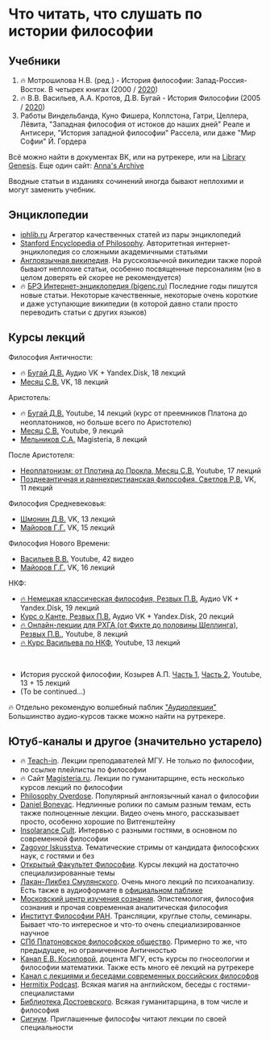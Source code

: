 # Что читать, что слушать по истории философии
## Учебники

1.  🔥 Мотрошилова Н.В. (ред.) - История философии: Запад-Россия-Восток. В четырех книгах (2000 / [2020](https://rutracker.org/forum/viewtopic.php?t=6515922))
2.  🔥 В.В. Васильев, А.А. Кротов, Д.В. Бугай - История Философии (2005 / [2020](https://rutracker.org/forum/viewtopic.php?t=6516576))
3.  Работы Виндельбанда, Куно Фишера, Коплстона, Гатри, Целлера, Лёвита, "Западная философия от истоков до наших дней" Реале и Антисери, "История западной философии" Рассела, или даже "Мир Софии" Й. Гордера

Всё можно найти в документах ВК, или на рутрекере, или на [Library Genesis](https://libgen.gs/). Еще один сайт: [Anna's Archive](https://annas-archive.org/)

Вводные статьи в изданиях сочинений иногда бывают неплохими и могут заменить учебник.

## Энциклопедии

*   [iphlib.ru](https://iphlib.ru) Агрегатор качественных статей из пары энциклопедий
*   [Stanford Encyclopedia of Philosophy](https://plato.stanford.edu/). Авторитетная интернет-энциклопедия со сложными академичными статьями
*   [Англоязычная википедия](https://en.wikipedia.org/wiki/Western_philosophy). На русскоязычной википедии также порой бывают неплохие статьи, особенно посвященные персоналиям (но в целом доверять ей скорее не рекомендуется)
*   🔥 [БРЭ Интернет-энциклопедия (bigenc.ru)](https://bigenc.ru/) Последние годы пишутся новые статьи. Некоторые качественные, некоторые очень короткие и даже уступающие википедии (в которой давно стали просто переводить статьи с других языков)

## Курсы лекций

Философия Античности:

*   🔥 [Бугай Д.В.](https://vk.com/wall-201515597_379) Аудио VK + Yandex.Disk, 18 лекций
*   [Месяц С.В.](https://vk.com/music/playlist/-125773980_84882199) VK, 18 лекций

Аристотель:

*   🔥 [Бугай Д.В.](https://www.youtube.com/playlist?list=PLcsjsqLLSfNAGF8trDL5rg1plyoFEZHwY) Youtube, 14 лекций (курс от преемников Платона до неоплатоников, но больше всего по Аристотелю)
*   [Месяц С.В.](https://www.youtube.com/playlist?list=PLjRdPAc7-AcLBcU6DNtsd13Q3sbrQXtev) Youtube, 9 лекций
*   [Мельников С.А.](https://magisteria.ru/category/aristotle-intro) Magisteria, 8 лекций

После Аристотеля:

*   [Неоплатонизм: от Плотина до Прокла, Месяц С.В.](https://www.youtube.com/playlist?list=PLjRdPAc7-AcI92eQYjOcU_Lc1xQmoVmMI) Youtube, 17 лекций
*   [Позднеантичная и раннехристианская философия, Светлов Р.В.](https://vk.com/music/playlist/409027352_85034460_dc740346af5cc3308a) VK, 11 лекций

Философия Средневековья:

*   [Шмонин Д.В.](https://vk.com/music/playlist/409027352_85034655_b5e8c0a19588c7c500) VK, 13 лекций
*   [Майоров Г.Г.](https://vk.com/music/playlist/370414335_85060946_b6b00a99d731f0f987) VK, 15 лекций

Философия Нового Времени:

*   [Васильев В.В.](https://www.youtube.com/playlist?list=PLPXW9MnayVP4PulLi8YqJSq0eosdVgzva) Youtube, 42 видео
*   [Майоров Г.Г.](https://vk.com/music/playlist/370414335_85060943) VK, 16 лекций

НКФ:

*   [🔥 Немецкая классическая философия, Резвых П.В.](https://vk.com/wall-201515597_15) Аудио VK + Yandex.Disk, 19 лекций
*   [Курс о Канте, Резвых П.В.](https://vk.com/wall-201515597_84) Аудио VK + Yandex.Disk, 20 лекций
*   [🔥 Онлайн-лекции для РХГА (от Фихте до половины Шеллинга), Резвых П.В.](https://www.youtube.com/playlist?list=PLp8inyhIa81BnIh534jBdPD1_c_yl93Tv), Youtube, 8 лекций
*   [🔥 Курс Васильева по НКФ](https://www.youtube.com/playlist?list=PLcsjsqLLSfNAhxK1YOQThJTrhJtmZwKnM), Youtube, 13 лекций

 <br>

*   История русской философии, Козырев А.П. [Часть 1](https://www.youtube.com/playlist?list=PLcsjsqLLSfNBav1vdFJt0iGLw8_X8_bhY), [Часть 2](https://www.youtube.com/playlist?list=PLcsjsqLLSfNAinwsjaJvZXBKVFEWrpIoD), Youtube, 13 + 15 лекций
*   (To be continued...)

🔥 Отдельно рекомендую волшебный паблик ["Аудиолекции"](https://vk.com/cyberznaniya)
Большинство аудио-курсов также можно найти на рутрекере.

## Ютуб-каналы и другое (значительно устарело)
*   🔥 [Teach-in](https://www.youtube.com/c/NAUKA0/playlists?view=50&shelf_id=8). Лекции преподавателей МГУ. Не только по философии, по ссылке плейлисты по философии
*   🔥 Сайт [Magisteria.ru](https://magisteria.ru/). Лекции по гуманитарщине, есть несколько курсов лекций по философии
*   [Philosophy Overdose](https://www.youtube.com/channel/UC7q-GcHyjCHkTpXCUTLzy7Q/). Популярный англоязычный канал о философии
*   [Daniel Bonevac](https://www.youtube.com/user/PhiloofAlexandria/). Недлинные ролики по самым разным темам, есть также полноценные лекции. Видео очень много, рассказывает просто, особенно хорошие по Витгенштейну
*   [Insolarance Cult](https://www.youtube.com/c/InsolaranceCult). Интервью с разными гостями, в основном по современной философии
*   [Zagovor Iskusstva](https://www.youtube.com/c/ZagovorIskusstva). Тематические стримы от кандидата философских наук, с гостями и без
*   [Открытый Факультет Философии](https://www.youtube.com/channel/UCtxFIV0JLYxYm6tTKpJQlXQ). Курсы лекций на достаточно специализированные темы
*   [Лакан-Ликбез Смулянского](https://lacan-likbez.com). Очень много лекций по психоанализу. Есть также в аудиоформате в [официальном паблике](https://vk.com/alexsmul)
*   [Московский центр изучения сознания](https://www.youtube.com/channel/UCei3l9jF1JnpuGp9ok855pg). Эпистемология, философия сознания и прочая современная аналитическая философия
*   [Институт Философии РАН](https://www.youtube.com/channel/UCcUH7xQN2OTa4efXWtKkzVw). Трансляции, круглые столы, семинары. Бывает что-то интересное и что-то очень специализированное научное
*   [СПб Платоновское философское общество](https://www.youtube.com/channel/UC9vYYO41KVHA4sL7mrk8fJQ). Примерно то же, что предыдущее, но ограниченное Античностью
*   [Канал Е.В. Косиловой](https://www.youtube.com/channel/UCDRRm5ol-OwoUv6hnW7ghdw/), доцента МГУ, есть курсы по гносеологии и философии математики. Также есть много её лекций на рутрекере
*   [Канал с лекциями и беседами современных российских философов](https://www.youtube.com/channel/UC2UbJK23wPYafuFbm8hw6ug)
*   [Hermitix Podcast](https://www.youtube.com/channel/</li>UCIVH4QDljPUKZHqgER3GGgA). Всякая магия на английском, беседы с гостями-специалистами
*   [Библиотека Достоевского](https://www.youtube.com/channel/UCsWlatWZG_yGqghYYai2DEQ/videos). Всякая гуманитарщина, в том числе и философия
*   [Сигнум](https://www.youtube.com/c/сигнум). Приглашенные философы читают лекции по своей специальности
